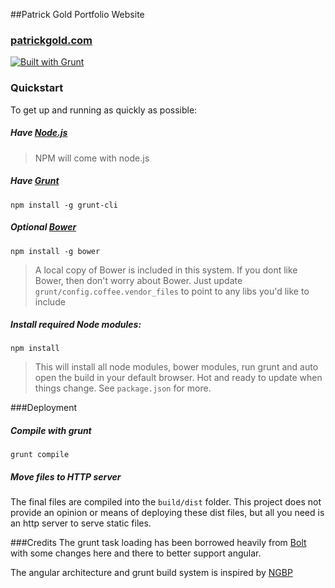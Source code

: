 ##Patrick Gold Portfolio Website
### [patrickgold.com](http://patrickgold.com)

[![Built with Grunt](https://cdn.gruntjs.com/builtwith.png)](http://gruntjs.com/)

### Quickstart

To get up and running as quickly as possible:

##### Have [Node.js](http://nodejs.org/)    
> NPM will come with node.js

##### Have [Grunt](http://gruntjs.com/)  
`npm install -g grunt-cli`

##### Optional [Bower](http://bower.io/)  
`npm install -g bower`
> A local copy of Bower is included in this system. If you dont like Bower, then don't worry about Bower. Just update `grunt/config.coffee.vendor_files` to point to any libs you'd like to include

##### **Install required Node modules**:  
`npm install`  
> This will install all node modules, bower modules, run grunt and auto open the build in your default browser. Hot and ready to update when things change. See `package.json` for more.


###Deployment

##### Compile with grunt
`grunt compile`

##### Move files to HTTP server
 The final files are compiled into the `build/dist` folder. This project does not provide an opinion or means of deploying these dist files, but all you need is an http server to serve static files.


###Credits
The grunt task loading has been borrowed heavily from [Bolt](https://github.com/argyleink/Bolt) with some changes here and there to better support angular.

The angular architecture and grunt build system is inspired by [NGBP](https://github.com/ngbp/ngbp)